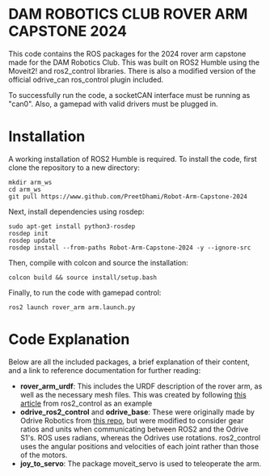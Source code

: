 # DAM ROBOTICS CLUB ROVER ARM CAPSTONE 2024
This code contains the ROS packages for the 2024 rover arm capstone made for the DAM Robotics Club. This was built on ROS2 Humble using the Moveit2! and ros2_control libraries. There is also a modified version of the official odrive_can ros_control plugin included.

To successfully run the code, a socketCAN interface must be running as "can0". Also, a gamepad with valid drivers must be plugged in. 

# Installation
A working installation of ROS2 Humble is required. To install the code, first clone the repository to a new directory:

```
mkdir arm_ws
cd arm_ws
git pull https://www.github.com/PreetDhami/Robot-Arm-Capstone-2024
```
Next, install dependencies using rosdep:

```
sudo apt-get install python3-rosdep
rosdep init
rosdep update
rosdep install --from-paths Robot-Arm-Capstone-2024 -y --ignore-src
```
Then, compile with colcon and source the installation:
```
colcon build && source install/setup.bash
```
Finally, to run the code with gamepad control:
```
ros2 launch rover_arm arm.launch.py
```


# Code Explanation
Below are all the included packages, a brief explanation of their content, and a link to reference documentation for further reading:
- **rover_arm_urdf**: This includes the URDF description of the rover arm, as well as the necessary mesh files. This was created by following [this article](https://control.ros.org/humble/doc/ros2_control_demos/example_7/doc/userdoc.html#writing-a-urdf) from ros2_control as an example
- **odrive_ros2_control** and **odrive_base**: These were originally made by Odrive Robotics from [this repo](https://github.com/odriverobotics/odrive_can/tree/ros-control), but were modified to consider gear ratios and units when communicating between ROS2 and the Odrive S1's. ROS uses radians, whereas the Odrives use rotations. ros2_control uses the angular positions and velocities of each joint rather than those of the motors.
- **joy_to_servo**: The package moveit_servo is used to teleoperate the arm.
